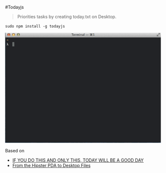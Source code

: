 #Todayjs
> Priorities tasks by creating today.txt on Desktop.


```
sudo npm install -g todayjs
```

![](https://raw.githubusercontent.com/skippednote/todayjs/master/todayjs.gif)

Based on
- [IF YOU DO THIS AND ONLY THIS, TODAY WILL BE A GOOD DAY](http://johnhenrymuller.com/today)
- [From the Hipster PDA to Desktop Files](https://beta.zapier.com/blog/to-do-app-alternatives/)
